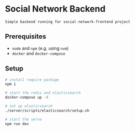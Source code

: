 # Social Network Backend
    Simple backend running for social-network-frontend project


## Prerequisites

- `node` and `npm` (e.g. using `nvm`)
- `docker` and `docker-compose`

## Setup

```sh
# install require package
npm i

# start the redis and elasticsearch
docker-compose up -d

# set up elasticsearch
./server/scripts/elasticsearch/setup.sh 

# start the serve
npm run dev 


```